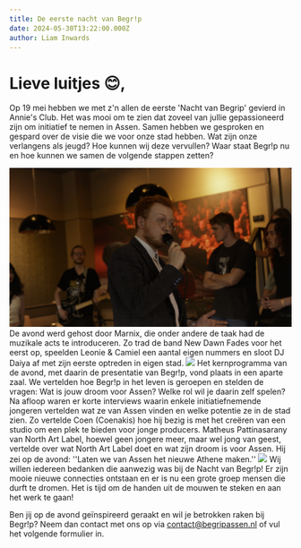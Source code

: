 ```yaml
---
title: De eerste nacht van Begr!p
date: 2024-05-30T13:22:00.000Z
author: Liam Inwards
---
```

# Lieve luitjes 😊,

Op 19 mei hebben we met z'n allen de eerste 'Nacht van Begrip' gevierd in Annie's Club. Het was mooi om te zien dat zoveel van jullie gepassioneerd zijn om initiatief te nemen in Assen. Samen hebben we gesproken en gespard over de visie die we voor onze stad hebben. Wat zijn onze verlangens als jeugd? Hoe kunnen wij deze vervullen? Waar staat Begr!p nu en hoe kunnen we samen de volgende stappen zetten?

![](static/img/unnamed.jpg#centerd)
De avond werd gehost door Marnix, die onder andere de taak had de muzikale acts te introduceren. Zo trad de band New Dawn Fades voor het eerst op, speelden Leonie & Camiel een aantal eigen nummers en sloot DJ Daiya af met zijn eerste optreden in eigen stad. 
![](static/img/unnamed1.jpg#centerd)
Het kernprogramma van de avond, met daarin de presentatie van Begr!p, vond plaats in een aparte zaal. We vertelden hoe Begr!p in het leven is geroepen en stelden de vragen: Wat is jouw droom voor Assen? Welke rol wil je daarin zelf spelen? Na afloop waren er korte interviews waarin enkele initiatiefnemende jongeren vertelden wat ze van Assen vinden en welke potentie ze in de stad zien. Zo vertelde Coen (Coenakis) hoe hij bezig is met het creëren van een studio om een plek te bieden voor jonge producers. Matheus Pattinasarany van North Art Label, hoewel geen jongere meer, maar wel jong van geest, vertelde over wat North Art Label doet en wat zijn droom is voor Assen. Hij zei op de avond: ''Laten we van Assen het nieuwe Athene maken.'' 
![](static/img/unnamed2.jpg#centerd)
Wij willen iedereen bedanken die aanwezig was bij de Nacht van Begr!p! Er zijn mooie nieuwe connecties ontstaan en er is nu een grote groep mensen die durft te dromen. Het is tijd om de handen uit de mouwen te steken en aan het werk te gaan!

Ben jij op de avond geïnspireerd geraakt en wil je betrokken raken bij Begr!p? Neem dan contact met ons op via contact@begripassen.nl of vul het volgende formulier in.
